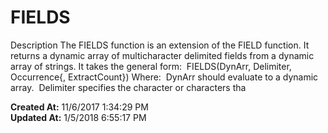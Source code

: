 # FIELDS

Description The FIELDS function is an extension of the FIELD function. It returns a dynamic array of multicharacter delimited fields from a dynamic array of strings. It takes the general form:  FIELDS(DynArr, Delimiter, Occurrence{, ExtractCount}) Where:  DynArr should evaluate to a dynamic array.  Delimiter specifies the character or characters tha  

**Created At:** 11/6/2017 1:34:29 PM  
**Updated At:** 1/5/2018 6:55:17 PM  

